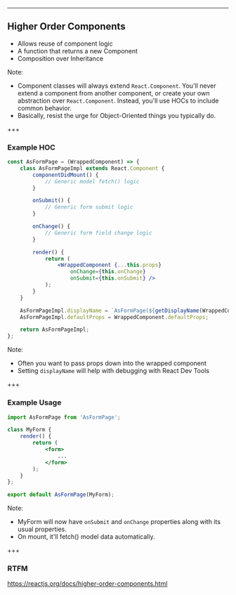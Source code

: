 ---

## Higher Order Components

* Allows reuse of component logic
* A function that returns a new Component
* Composition over Inheritance

Note:
- Component classes will always extend `React.Component`. You'll never extend a component from another component, or create your own abstraction over `React.Component`. Instead, you'll use HOCs to include common behavior.
- Basically, resist the urge for Object-Oriented things you typically do.

+++

### Example HOC

```jsx
const AsFormPage = (WrappedComponent) => {
    class AsFormPageImpl extends React.Component {
        componentDidMount() {
            // Generic model fetch() logic
        }

        onSubmit() {
            // Generic form submit logic
        }

        onChange() {
            // Generic form field change logic
        }

        render() {
            return (
                <WrappedComponent {...this.props}
                    onChange={this.onChange}
                    onSubmit={this.onSubmit} />
            );
        }
    }

    AsFormPageImpl.displayName = `AsFormPage(${getDisplayName(WrappedComponent)})`;
    AsFormPageImpl.defaultProps = WrappedComponent.defaultProps;

    return AsFormPageImpl;
};
```

Note:
- Often you want to pass props down into the wrapped component
- Setting `displayName` will help with debugging with React Dev Tools

+++

### Example Usage

```jsx
import AsFormPage from 'AsFormPage';

class MyForm {
    render() {
        return (
            <form>
                ...
            </form>
        );
    }
};

export default AsFormPage(MyForm);
```

Note:
- MyForm will now have `onSubmit` and `onChange` properties along with its usual properties.
- On mount, it'll fetch() model data automatically.

+++

### RTFM

https://reactjs.org/docs/higher-order-components.html

